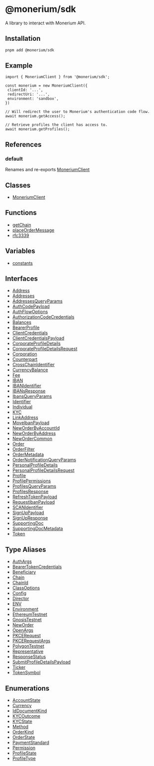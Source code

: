 # @monerium/sdk

A library to interact with Monerium API.

## Installation

```bash
pnpm add @monerium/sdk
```

## Example

```tsx
import { MoneriumClient } from '@monerium/sdk';

const monerium = new MoneriumClient({
 clientId: '...',
 redirectUri: '...',
 environment: 'sandbox',
})

// Will redirect the user to Monerium's authentication code flow.
await monerium.getAccess();

// Retrieve profiles the client has access to.
await monerium.getProfiles();
```

## References

### default

Renames and re-exports [MoneriumClient](/docs/packages/sdk/classes/MoneriumClient.md)

## Classes

- [MoneriumClient](/docs/packages/sdk/classes/MoneriumClient.md)

## Functions

- [getChain](/docs/packages/sdk/functions/getChain.md)
- [placeOrderMessage](/docs/packages/sdk/functions/placeOrderMessage.md)
- [rfc3339](/docs/packages/sdk/functions/rfc3339.md)

## Variables

- [constants](/docs/packages/sdk/variables/constants.md)

## Interfaces

- [Address](/docs/packages/sdk/interfaces/Address.md)
- [Addresses](/docs/packages/sdk/interfaces/Addresses.md)
- [AddressesQueryParams](/docs/packages/sdk/interfaces/AddressesQueryParams.md)
- [AuthCodePayload](/docs/packages/sdk/interfaces/AuthCodePayload.md)
- [AuthFlowOptions](/docs/packages/sdk/interfaces/AuthFlowOptions.md)
- [AuthorizationCodeCredentials](/docs/packages/sdk/interfaces/AuthorizationCodeCredentials.md)
- [Balances](/docs/packages/sdk/interfaces/Balances.md)
- [BearerProfile](/docs/packages/sdk/interfaces/BearerProfile.md)
- [ClientCredentials](/docs/packages/sdk/interfaces/ClientCredentials.md)
- [ClientCredentialsPayload](/docs/packages/sdk/interfaces/ClientCredentialsPayload.md)
- [CorporateProfileDetails](/docs/packages/sdk/interfaces/CorporateProfileDetails.md)
- [CorporateProfileDetailsRequest](/docs/packages/sdk/interfaces/CorporateProfileDetailsRequest.md)
- [Corporation](/docs/packages/sdk/interfaces/Corporation.md)
- [Counterpart](/docs/packages/sdk/interfaces/Counterpart.md)
- [CrossChainIdentifier](/docs/packages/sdk/interfaces/CrossChainIdentifier.md)
- [CurrencyBalance](/docs/packages/sdk/interfaces/CurrencyBalance.md)
- [Fee](/docs/packages/sdk/interfaces/Fee.md)
- [IBAN](/docs/packages/sdk/interfaces/IBAN.md)
- [IBANIdentifier](/docs/packages/sdk/interfaces/IBANIdentifier.md)
- [IBANsResponse](/docs/packages/sdk/interfaces/IBANsResponse.md)
- [IbansQueryParams](/docs/packages/sdk/interfaces/IbansQueryParams.md)
- [Identifier](/docs/packages/sdk/interfaces/Identifier.md)
- [Individual](/docs/packages/sdk/interfaces/Individual.md)
- [KYC](/docs/packages/sdk/interfaces/KYC.md)
- [LinkAddress](/docs/packages/sdk/interfaces/LinkAddress.md)
- [MoveIbanPayload](/docs/packages/sdk/interfaces/MoveIbanPayload.md)
- [NewOrderByAccountId](/docs/packages/sdk/interfaces/NewOrderByAccountId.md)
- [NewOrderByAddress](/docs/packages/sdk/interfaces/NewOrderByAddress.md)
- [NewOrderCommon](/docs/packages/sdk/interfaces/NewOrderCommon.md)
- [Order](/docs/packages/sdk/interfaces/Order.md)
- [OrderFilter](/docs/packages/sdk/interfaces/OrderFilter.md)
- [OrderMetadata](/docs/packages/sdk/interfaces/OrderMetadata.md)
- [OrderNotificationQueryParams](/docs/packages/sdk/interfaces/OrderNotificationQueryParams.md)
- [PersonalProfileDetails](/docs/packages/sdk/interfaces/PersonalProfileDetails.md)
- [PersonalProfileDetailsRequest](/docs/packages/sdk/interfaces/PersonalProfileDetailsRequest.md)
- [Profile](/docs/packages/sdk/interfaces/Profile.md)
- [ProfilePermissions](/docs/packages/sdk/interfaces/ProfilePermissions.md)
- [ProfilesQueryParams](/docs/packages/sdk/interfaces/ProfilesQueryParams.md)
- [ProfilesResponse](/docs/packages/sdk/interfaces/ProfilesResponse.md)
- [RefreshTokenPayload](/docs/packages/sdk/interfaces/RefreshTokenPayload.md)
- [RequestIbanPayload](/docs/packages/sdk/interfaces/RequestIbanPayload.md)
- [SCANIdentifier](/docs/packages/sdk/interfaces/SCANIdentifier.md)
- [SignUpPayload](/docs/packages/sdk/interfaces/SignUpPayload.md)
- [SignUpResponse](/docs/packages/sdk/interfaces/SignUpResponse.md)
- [SupportingDoc](/docs/packages/sdk/interfaces/SupportingDoc.md)
- [SupportingDocMetadata](/docs/packages/sdk/interfaces/SupportingDocMetadata.md)
- [Token](/docs/packages/sdk/interfaces/Token.md)

## Type Aliases

- [AuthArgs](/docs/packages/sdk/type-aliases/AuthArgs.md)
- [BearerTokenCredentials](/docs/packages/sdk/type-aliases/BearerTokenCredentials.md)
- [Beneficiary](/docs/packages/sdk/type-aliases/Beneficiary.md)
- [Chain](/docs/packages/sdk/type-aliases/Chain.md)
- [ChainId](/docs/packages/sdk/type-aliases/ChainId.md)
- [ClassOptions](/docs/packages/sdk/type-aliases/ClassOptions.md)
- [Config](/docs/packages/sdk/type-aliases/Config.md)
- [Director](/docs/packages/sdk/type-aliases/Director.md)
- [ENV](/docs/packages/sdk/type-aliases/ENV.md)
- [Environment](/docs/packages/sdk/type-aliases/Environment.md)
- [EthereumTestnet](/docs/packages/sdk/type-aliases/EthereumTestnet.md)
- [GnosisTestnet](/docs/packages/sdk/type-aliases/GnosisTestnet.md)
- [NewOrder](/docs/packages/sdk/type-aliases/NewOrder.md)
- [OpenArgs](/docs/packages/sdk/type-aliases/OpenArgs.md)
- [PKCERequest](/docs/packages/sdk/type-aliases/PKCERequest.md)
- [PKCERequestArgs](/docs/packages/sdk/type-aliases/PKCERequestArgs.md)
- [PolygonTestnet](/docs/packages/sdk/type-aliases/PolygonTestnet.md)
- [Representative](/docs/packages/sdk/type-aliases/Representative.md)
- [ResponseStatus](/docs/packages/sdk/type-aliases/ResponseStatus.md)
- [SubmitProfileDetailsPayload](/docs/packages/sdk/type-aliases/SubmitProfileDetailsPayload.md)
- [Ticker](/docs/packages/sdk/type-aliases/Ticker.md)
- [TokenSymbol](/docs/packages/sdk/type-aliases/TokenSymbol.md)

## Enumerations

- [AccountState](/docs/packages/sdk/enumerations/AccountState.md)
- [Currency](/docs/packages/sdk/enumerations/Currency.md)
- [IdDocumentKind](/docs/packages/sdk/enumerations/IdDocumentKind.md)
- [KYCOutcome](/docs/packages/sdk/enumerations/KYCOutcome.md)
- [KYCState](/docs/packages/sdk/enumerations/KYCState.md)
- [Method](/docs/packages/sdk/enumerations/Method.md)
- [OrderKind](/docs/packages/sdk/enumerations/OrderKind.md)
- [OrderState](/docs/packages/sdk/enumerations/OrderState.md)
- [PaymentStandard](/docs/packages/sdk/enumerations/PaymentStandard.md)
- [Permission](/docs/packages/sdk/enumerations/Permission.md)
- [ProfileState](/docs/packages/sdk/enumerations/ProfileState.md)
- [ProfileType](/docs/packages/sdk/enumerations/ProfileType.md)
